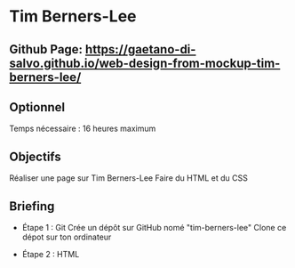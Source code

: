 # Tim Berners-Lee

## Github Page: https://gaetano-di-salvo.github.io/web-design-from-mockup-tim-berners-lee/

## Optionnel

  Temps nécessaire : 16 heures maximum

## Objectifs

  Réaliser une page sur Tim Berners-Lee
  Faire du HTML et du CSS

## Briefing
-  Étape 1 : Git
    Crée un dépôt sur GitHub nomé "tim-berners-lee"
    Clone ce dépot sur ton ordinateur

-  Étape 2 : HTML
